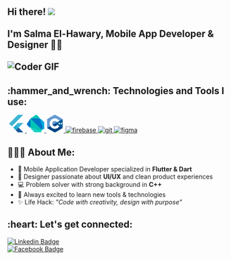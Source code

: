 <h2 align="left">
 <abc>
  <br>Hi there! <img src="https://user-images.githubusercontent.com/42378118/110234147-e3259600-7f4e-11eb-95be-0c4047144dea.gif" width="30"><br>
  <br> I'm Salma El-Hawary, Mobile App Developer & Designer 👩‍💻<br>
  <br>
    <img src="https://media.giphy.com/media/SWoSkN6DxTszqIKEqv/giphy.gif" alt="Coder GIF" width="500">
 </abc>
</h2> 

<h2 align="left">:hammer_and_wrench: Technologies and Tools I use:</h2>
<p align="left">
    <a href="https://flutter.dev/" target="_blank"> <img src="https://raw.githubusercontent.com/devicons/devicon/master/icons/flutter/flutter-original.svg" alt="flutter" width="40" height="40"/> </a>
    <a href="https://dart.dev/" target="_blank"> <img src="https://raw.githubusercontent.com/devicons/devicon/master/icons/dart/dart-original.svg" alt="dart" width="40" height="40"/> </a>
    <a href="https://isocpp.org/" target="_blank"> <img src="https://raw.githubusercontent.com/devicons/devicon/master/icons/cplusplus/cplusplus-original.svg" alt="cplusplus" width="40" height="40"/> </a>
    <a href="https://firebase.google.com/" target="_blank"> <img src="https://www.vectorlogo.zone/logos/firebase/firebase-icon.svg" alt="firebase" width="40" height="40"/> </a>
    <a href="https://git-scm.com/" target="_blank"> <img src="https://www.vectorlogo.zone/logos/git-scm/git-scm-icon.svg" alt="git" width="40" height="40"/> </a>
    <a href="https://www.figma.com/" target="_blank"> <img src="https://www.vectorlogo.zone/logos/figma/figma-icon.svg" alt="figma" width="40" height="40"/> </a>
</p>

<h2 align="left">👩🏻‍💻 About Me:</h2>

- 📱 Mobile Application Developer specialized in **Flutter & Dart**  
- 🎨 Designer passionate about **UI/UX** and clean product experiences  
- 💻 Problem solver with strong background in **C++**  
- 🚀 Always excited to learn new tools & technologies  
- ✨ Life Hack: *"Code with creativity, design with purpose"*  

<h2 align="left">:heart: Let's get connected:</h2>

[![Linkedin Badge](https://img.shields.io/badge/-SalmaElHawary-blue?style=flat-square&logo=Linkedin&logoColor=white&link=https://www.linkedin.com/in/salma-elhwary-551246301/)](https://www.linkedin.com/in/salma-elhwary-551246301/)  
[![Facebook Badge](https://img.shields.io/badge/-SalmaElHawary-3b5998?style=flat-square&logo=facebook&logoColor=white&link=https://web.facebook.com/profile.php?id=61551890376944)](https://web.facebook.com/profile.php?id=61551890376944)  

